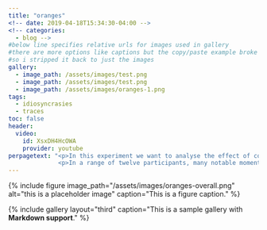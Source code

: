 ```yaml
---
title: "oranges"
<!-- date: 2019-04-18T15:34:30-04:00 -->
<!-- categories:
  - blog -->
#below line specifies relative urls for images used in gallery
#there are more options like captions but the copy/paste example broke the page
#so i stripped it back to just the images
gallery:
  - image_path: /assets/images/test.png
  - image_path: /assets/images/test.png
  - image_path: /assets/images/oranges-1.png
tags:
  - idiosyncrasies
  - traces
toc: false
header:
  video:
    id: XsxDH4HcOWA
    provider: youtube
perpagetext: "<p>In this experiment we want to analyse the effect of contact through the traces it leaves, and differences in contact from individuals. Can we draw any conclusions from our observations? With a less than scientific study, are any of these conclusions valid? Can the images infer anything about the individuals outside of their method of peeling an orange?</p>
              <p>In a range of twelve participants, many notable moments occurred, from which suppositions can be made. The only rules were that participants could not clean their hands before being photographed, and they couldn’t eat the fruit until it had been documented. Some asked to use a knife, others peeled the orange knowing they would not be the person eating it.</p>"
---
```


{% include figure image_path="/assets/images/oranges-overall.png" alt="this is a placeholder image" caption="This is a figure caption." %}

{% include gallery layout="third" caption="This is a sample gallery with **Markdown support**." %}

<!-- {% include video id="XsxDH4HcOWA" provider="youtube" %} -->
